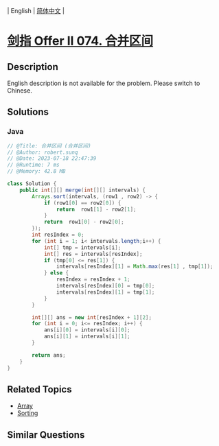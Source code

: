 
| English | [简体中文](README.md) |

# [剑指 Offer II 074. 合并区间](https://leetcode.cn//problems/SsGoHC/)

## Description

<p>English description is not available for the problem. Please switch to Chinese.</p>


## Solutions


### Java

```Java
// @Title: 合并区间 (合并区间)
// @Author: robert.sunq
// @Date: 2023-07-18 22:47:39
// @Runtime: 7 ms
// @Memory: 42.8 MB

class Solution {
    public int[][] merge(int[][] intervals) {
        Arrays.sort(intervals, (row1 , row2) -> {
            if (row1[0] == row2[0]) {
                return  row1[1] - row2[1];
            }
            return  row1[0] - row2[0];
        });
        int resIndex = 0;
        for (int i = 1; i< intervals.length;i++) {
            int[] tmp = intervals[i];
            int[] res = intervals[resIndex];
            if (tmp[0] <= res[1]) {
                intervals[resIndex][1] = Math.max(res[1] , tmp[1]);
            } else {
                resIndex = resIndex + 1;
                intervals[resIndex][0] = tmp[0];
                intervals[resIndex][1] = tmp[1];
            }
        }

        int[][] ans = new int[resIndex + 1][2];
        for (int i = 0; i<= resIndex; i++) {
            ans[i][0] = intervals[i][0];
            ans[i][1] = intervals[i][1];
        }

        return ans;
    }
}
```



## Related Topics

- [Array](https://leetcode.cn//tag/array)
- [Sorting](https://leetcode.cn//tag/sorting)

## Similar Questions


